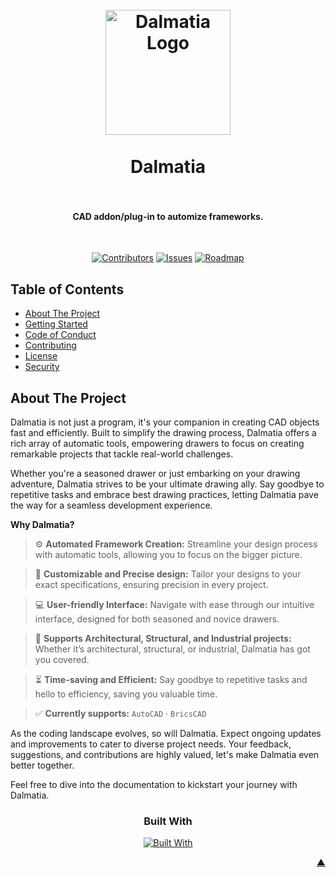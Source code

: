 <a name="readme-top"></a>

<h1 align="center">
  <br />
    <a href="https://illyrian-engineering.com/">
      <img src="https://raw.githubusercontent.com/IllyrianEngineering/.github/main/icons/dalmatia.webp" alt="Dalmatia Logo" width="200">
    </a>
  <br /><br />
  Dalmatia
  <br />
  <br />
</h1>

<h4 align="center">CAD addon/plug-in to automize frameworks.</h4><br />

<div align="center">

[![Contributors][contributors_shield_url]][contributors_url]
[![Issues][issues_shield_url]][issues_url]
[![Roadmap][roadmap_shield_url]][roadmap_url]<br />

</div>

## Table of Contents

- [About The Project](#about-the-project)
- [Getting Started](#getting-started)
- [Code of Conduct][code_of_conduct_url]
- [Contributing][contributing_url]
- [License][license_url]
- [Security][security_url]

## About The Project

Dalmatia is not just a program, it's your companion in creating CAD objects fast and efficiently. Built to simplify the drawing process, Dalmatia offers a rich array of automatic tools, empowering drawers to focus on creating remarkable projects that tackle real-world challenges.

Whether you're a seasoned drawer or just embarking on your drawing adventure, Dalmatia strives to be your ultimate drawing ally. Say goodbye to repetitive tasks and embrace best drawing practices, letting Dalmatia pave the way for a seamless development experience.

**Why Dalmatia?**

> :gear: **Automated Framework Creation:** Streamline your design process with automatic tools, allowing you to focus on the bigger picture.

> :straight_ruler: **Customizable and Precise design:** Tailor your designs to your exact specifications, ensuring precision in every project.

> :computer: **User-friendly Interface:** Navigate with ease through our intuitive interface, designed for both seasoned and novice drawers.

> :triangular_ruler: **Supports Architectural, Structural, and Industrial projects:** Whether it’s architectural, structural, or industrial, Dalmatia has got you covered.

> :hourglass_flowing_sand: **Time-saving and Efficient:** Say goodbye to repetitive tasks and hello to efficiency, saving you valuable time.

> :white_check_mark: **Currently supports:** `AutoCAD` · `BricsCAD`

As the coding landscape evolves, so will Dalmatia. Expect ongoing updates and improvements to cater to diverse project needs. Your feedback, suggestions, and contributions are highly valued, let's make Dalmatia even better together.

Feel free to dive into the documentation to kickstart your journey with Dalmatia.

<div align="center"><h3>Built With</h3>

[![Built With][built_with_shield_url]][built_with_url]</div>

</details><p align="right"><a href="#readme-top">▲</a></p>

[built_with_shield_url]: https://skillicons.dev/icons?i=docker,py,cpp,c
[built_with_url]: https://skillicons.dev
[code_of_conduct_url]: https://github.com/IllyrianEngineering/Dalmatia?tab=coc-ov-file
[contributing_url]: https://github.com/IllyrianEngineering/Dalmatia/blob/main/CONTRIBUTING.md
[contributors_shield_url]: https://img.shields.io/github/contributors/IllyrianEngineering/Dalmatia?style=for-the-badge&color=blue
[contributors_url]: https://github.com/IllyrianEngineering/Dalmatia/graphs/contributors
[issues_shield_url]: https://img.shields.io/github/issues/IllyrianEngineering/Dalmatia?style=for-the-badge&color=yellow
[issues_url]: https://github.com/IllyrianEngineering/Dalmatia/issues
[license_url]: https://github.com/IllyrianEngineering/Dalmatia?tab=AGPL-3.0-1-ov-file
[roadmap_shield_url]: https://img.shields.io/badge/Roadmap-Click%20Me!-purple.svg?style=for-the-badge
[roadmap_url]: https://github.com/orgs/IllyrianEngineering/projects/4
[security_url]: https://github.com/IllyrianEngineering/Dalmatia?tab=security-ov-file
